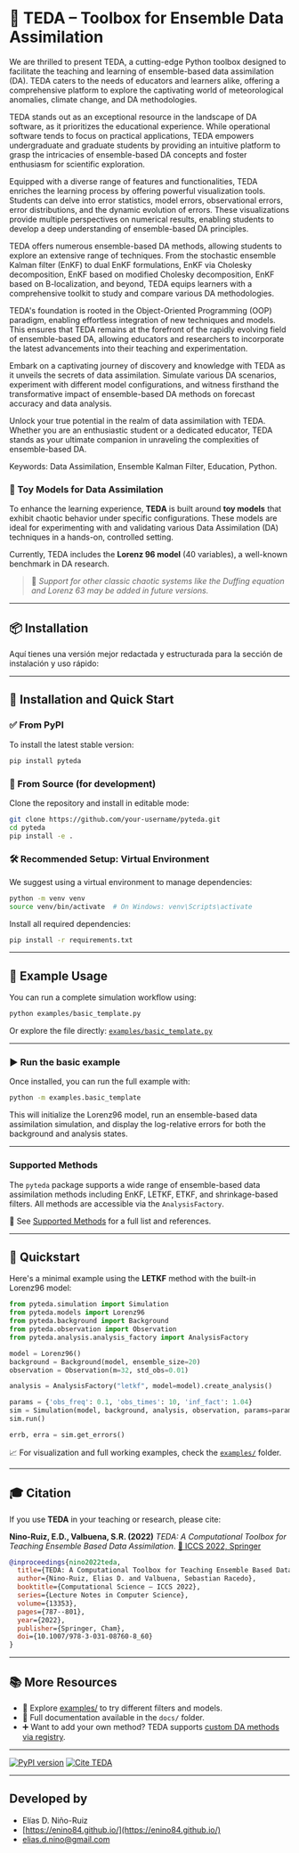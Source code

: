 # 🧠 TEDA – Toolbox for Ensemble Data Assimilation

We are thrilled to present TEDA, a cutting-edge Python toolbox designed to facilitate the teaching and learning of ensemble-based data assimilation (DA). TEDA caters to the needs of educators and learners alike, offering a comprehensive platform to explore the captivating world of meteorological anomalies, climate change, and DA methodologies.

TEDA stands out as an exceptional resource in the landscape of DA software, as it prioritizes the educational experience. While operational software tends to focus on practical applications, TEDA empowers undergraduate and graduate students by providing an intuitive platform to grasp the intricacies of ensemble-based DA concepts and foster enthusiasm for scientific exploration.

Equipped with a diverse range of features and functionalities, TEDA enriches the learning process by offering powerful visualization tools. Students can delve into error statistics, model errors, observational errors, error distributions, and the dynamic evolution of errors. These visualizations provide multiple perspectives on numerical results, enabling students to develop a deep understanding of ensemble-based DA principles.

TEDA offers numerous ensemble-based DA methods, allowing students to explore an extensive range of techniques. From the stochastic ensemble Kalman filter (EnKF) to dual EnKF formulations, EnKF via Cholesky decomposition, EnKF based on modified Cholesky decomposition, EnKF based on B-localization, and beyond, TEDA equips learners with a comprehensive toolkit to study and compare various DA methodologies.

TEDA's foundation is rooted in the Object-Oriented Programming (OOP) paradigm, enabling effortless integration of new techniques and models. This ensures that TEDA remains at the forefront of the rapidly evolving field of ensemble-based DA, allowing educators and researchers to incorporate the latest advancements into their teaching and experimentation.

Embark on a captivating journey of discovery and knowledge with TEDA as it unveils the secrets of data assimilation. Simulate various DA scenarios, experiment with different model configurations, and witness firsthand the transformative impact of ensemble-based DA methods on forecast accuracy and data analysis.

Unlock your true potential in the realm of data assimilation with TEDA. Whether you are an enthusiastic student or a dedicated educator, TEDA stands as your ultimate companion in unraveling the complexities of ensemble-based DA.

Keywords: Data Assimilation, Ensemble Kalman Filter, Education, Python.

### 🧪 Toy Models for Data Assimilation

To enhance the learning experience, **TEDA** is built around **toy models** that exhibit chaotic behavior under specific configurations. These models are ideal for experimenting with and validating various Data Assimilation (DA) techniques in a hands-on, controlled setting.

Currently, TEDA includes the **Lorenz 96 model** (40 variables), a well-known benchmark in DA research.

> 📌 *Support for other classic chaotic systems like the Duffing equation and Lorenz 63 may be added in future versions.*

---

## 📦 Installation

Aquí tienes una versión mejor redactada y estructurada para la sección de instalación y uso rápido:

---

## 🚀 Installation and Quick Start

### ✅ From PyPI

To install the latest stable version:

```bash
pip install pyteda
```

### 🧪 From Source (for development)

Clone the repository and install in editable mode:

```bash
git clone https://github.com/your-username/pyteda.git
cd pyteda
pip install -e .
```

### 🛠️ Recommended Setup: Virtual Environment

We suggest using a virtual environment to manage dependencies:

```bash
python -m venv venv
source venv/bin/activate  # On Windows: venv\Scripts\activate
```

Install all required dependencies:

```bash
pip install -r requirements.txt
```

---

## 📁 Example Usage

You can run a complete simulation workflow using:

```bash
python examples/basic_template.py
```

Or explore the file directly: [`examples/basic_template.py`](examples/basic_template.py)

---

### ▶️ Run the basic example

Once installed, you can run the full example with:

```bash
python -m examples.basic_template
```

This will initialize the Lorenz96 model, run an ensemble-based data assimilation simulation, and display the log-relative errors for both the background and analysis states.

---

### Supported Methods

The `pyteda` package supports a wide range of ensemble-based data assimilation methods including EnKF, LETKF, ETKF, and shrinkage-based filters. All methods are accessible via the `AnalysisFactory`.

📄 See [Supported Methods](docs/index.md) for a full list and references.

---

## 🚀 Quickstart

Here's a minimal example using the **LETKF** method with the built-in Lorenz96 model:

```python
from pyteda.simulation import Simulation
from pyteda.models import Lorenz96
from pyteda.background import Background
from pyteda.observation import Observation
from pyteda.analysis.analysis_factory import AnalysisFactory

model = Lorenz96()
background = Background(model, ensemble_size=20)
observation = Observation(m=32, std_obs=0.01)

analysis = AnalysisFactory("letkf", model=model).create_analysis()

params = {'obs_freq': 0.1, 'obs_times': 10, 'inf_fact': 1.04}
sim = Simulation(model, background, analysis, observation, params=params)
sim.run()

errb, erra = sim.get_errors()
```

📈 For visualization and full working examples, check the [`examples/`](examples/) folder.

---

## 🎓 Citation

If you use **TEDA** in your teaching or research, please cite:

**Nino-Ruiz, E.D., Valbuena, S.R. (2022)**
*TEDA: A Computational Toolbox for Teaching Ensemble Based Data Assimilation*.
[📖 ICCS 2022, Springer](https://doi.org/10.1007/978-3-031-08760-8_60)

```bibtex
@inproceedings{nino2022teda,
  title={TEDA: A Computational Toolbox for Teaching Ensemble Based Data Assimilation},
  author={Nino-Ruiz, Elias D. and Valbuena, Sebastian Racedo},
  booktitle={Computational Science – ICCS 2022},
  series={Lecture Notes in Computer Science},
  volume={13353},
  pages={787--801},
  year={2022},
  publisher={Springer, Cham},
  doi={10.1007/978-3-031-08760-8_60}
}
```

---

## 📚 More Resources

* 🧪 Explore [examples/](examples/) to try different filters and models.
* 📖 Full documentation available in the `docs/` folder.
* ➕ Want to add your own method? TEDA supports [custom DA methods via registry](docs/custom_methods.md).

---

[![PyPI version](https://badge.fury.io/py/pyteda.svg)](https://pypi.org/project/pyteda/)
[![Cite TEDA](https://img.shields.io/badge/Cite-TEDA-blue.svg)](https://doi.org/10.1007/978-3-031-08760-8_60)

---

## Developed by

* Elías D. Niño-Ruiz
* [https://enino84.github.io/](https://enino84.github.io/)
* elias.d.nino@gmail.com

